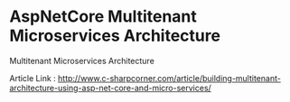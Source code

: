 # AspNetCore Multitenant Microservices Architecture
Multitenant Microservices Architecture

Article Link : http://www.c-sharpcorner.com/article/building-multitenant-architecture-using-asp-net-core-and-micro-services/
